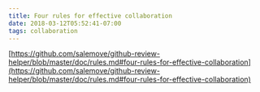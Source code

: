 ```yaml
---
title: Four rules for effective collaboration
date: 2018-03-12T05:52:41-07:00
tags: collaboration
---
```

[https://github.com/salemove/github-review-helper/blob/master/doc/rules.md#four-rules-for-effective-collaboration](https://github.com/salemove/github-review-helper/blob/master/doc/rules.md#four-rules-for-effective-collaboration)
